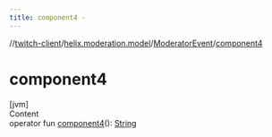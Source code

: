 ```yaml
---
title: component4 -
---
```

//[twitch-client](../../index.md)/[helix.moderation.model](../index.md)/[ModeratorEvent](index.md)/[component4](component4.md)



# component4  
[jvm]  
Content  
operator fun [component4](component4.md)(): [String](https://kotlinlang.org/api/latest/jvm/stdlib/kotlin/-string/index.html)  



